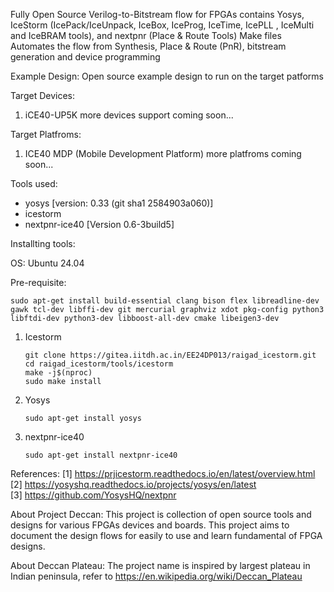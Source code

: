 Fully Open Source Verilog-to-Bitstream flow for FPGAs contains Yosys, IceStorm (IcePack/IceUnpack, IceBox, IceProg, IceTime, IcePLL , IceMulti and IceBRAM tools), and nextpnr (Place & Route Tools) Make files Automates the flow from Synthesis, Place & Route (PnR), bitstream generation and device programming

Example Design: Open source example design to run on the target patforms

Target Devices:
1. iCE40-UP5K
more devices support coming soon...

Target Platfroms: 
1. ICE40 MDP (Mobile Development Platform)
more platfroms coming soon...

Tools used:
* yosys [version: 0.33 (git sha1 2584903a060)]
* icestorm 
* nextpnr-ice40 [Version 0.6-3build5]

Installting tools:

OS: Ubuntu 24.04

Pre-requisite:
```    
sudo apt-get install build-essential clang bison flex libreadline-dev gawk tcl-dev libffi-dev git mercurial graphviz xdot pkg-config python3 libftdi-dev python3-dev libboost-all-dev cmake libeigen3-dev
```

1. Icestorm
    ```
    git clone https://gitea.iitdh.ac.in/EE24DP013/raigad_icestorm.git
    cd raigad_icestorm/tools/icestorm
    make -j$(nproc)
    sudo make install
    ```

2. Yosys
    ```
    sudo apt-get install yosys
    ```

3. nextpnr-ice40
    ```
    sudo apt-get install nextpnr-ice40
    ```


References: 
[1] https://prjicestorm.readthedocs.io/en/latest/overview.html <br>
[2] https://yosyshq.readthedocs.io/projects/yosys/en/latest <br>
[3] https://github.com/YosysHQ/nextpnr <br>

About Project Deccan: This project is collection of open source tools and designs for various FPGAs devices and boards. This project aims to document the design flows for easily to use and learn fundamental of FPGA designs. 

About Deccan Plateau: The project name is inspired by largest plateau in Indian peninsula, refer to https://en.wikipedia.org/wiki/Deccan_Plateau
